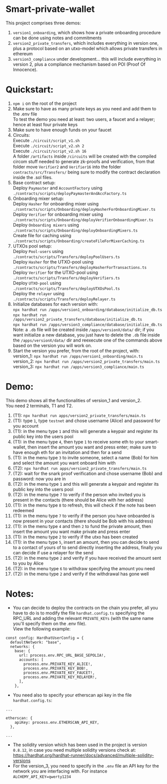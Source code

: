 # Smart-private-wallet
This project comprises three demos:
1) ```version1_onboarding```, which shows how a private onboarding procedure can be done using notes and commitments
2) ```version2_private_transfers```, which includes everything in version one, plus a protocol based on an utxo-model which allows private transfers in ethereum
3) ```version3_compliance``` under development... this will include everything in version 2, plus a compliance mechanism based on POI (Proof Of Innocence).

# Quickstart:
1) ```npm i``` on the root of the project
2) Make sure to have as many private keys as you need and add them to the .env file  
To test the demo you need at least: two users, a faucet and a relayer; hence at least four private keys
3) Make sure to have enough funds on your faucet
4) Circuits:  
Execute ```./circuit/script_v1.sh```  
Execute ```./circuit/script_v2.sh 2```  
Execute ```./circuit/script_v2.sh 16```  
A folder ```/artifacts``` inside ```/circuits``` will be created with the compiled circom stuff needed to generate zk-proofs and verification, from that folder move ```Verifier2``` and ```Verifier16``` into the folder ```contracts/src/Transfers/``` being sure to modify the contract declaration inside the .sol files.
5) Base contract setup:   
Deploy ```Paymaster``` and ```AccountFactory``` using ```./contracts/scripts/deployPaymasterAndAccFactory.ts```    
6) Onboarding mixer setup:   
Deploy ```Hasher``` for onboarding mixer using ```./contracts/scripts/Onboarding/deployHasherForOnboardingMixer.ts```  
Deploy ```Verifier``` for onboarding mixer using ```./contracts/scripts/Onboarding/deployVerifierOnboardingMixer.ts```  
Deploy ```Onboarding mixers``` using ```./contracts/scripts/Onboarding/deployOnboardingMixers.ts```  
Create file for caching using ```./contracts/scripts/Onboarding/createFileForMixerCaching.ts```
7) UTXOs pool setup:   
Deploy ```Pool-users``` using ```./contracts/scripts/Transfers/deployPoolUsers.ts```  
Deploy ```Hasher``` for the UTXO-pool using ```./contracts/scripts/Transfers/deployHasherForTransactions.ts```  
Deploy ```Verifier``` for the UTXO-pool using ```./contracts/scripts/Transfers/deployVerifiers.ts```  
Deploy ```UTXO-pool``` using ```./contracts/scripts/Transfers/deployUTXOsPool.ts```  
Deploy the ```relayer``` using  ```./contracts/scripts/Transfers/deployRelayer.ts```   
8) Initialize databases for each version with:   
```npx hardhat run /apps/version1_onboarding/database/initialize_db.ts```  
```npx hardhat run /apps/version2_private_transfers/database/initialize_db.ts```  
```npx hardhat run /apps/version3_compliance/database/initialize_db.ts```  
Note: a ```.db``` file will be created inside ```/apps/versionX/data/``` dir;  if you want initialize a new database, you just have to delete the ```.db``` file inside the ```/apps/versionX/data/``` dir and reexecute one of the commands above based on the version you will work on.
9) Start the version you prefer, from the root of the project, with:  
version_1: ```npx hardhat run /apps/version1_onboarding/main.ts```  
version_2: ```npx hardhat run /apps/version2_private_transfers/main.ts```  
version_3: ```npx hardhat run /apps/version3_compliance/main.ts```  

# Demo:
This demo shows all the functionalities of version_1 and version_2.    
You need 2 terminals, T1 and T2.
1) (T1): ```npx hardhat run apps/version2_private_transfers/main.ts```  
2) (T1): type ```1```, type ```testnet``` and chose username (Alice) and password for you account 
3) (T1): in the menu type ```1``` and this will generate a keypair and register its public key into the users pool
4) (T1): in the menu type ```4```, then type ```1``` to receive some eth to your smart-wallet, then insert the amount you want and press enter; make sure to have enough eth for an invitation and then for a send
5) (T1): in the menu type ```3``` to invite someone, select a name (Bob) for him and select the amount you want onboard him with  
6) (T2): ```npx hardhat run apps/version2_private_transfers/main.ts``` 
7) (T2): wait for the snark proof verification and chose username (Bob) and password: now you are in
8) (T2): in the menu type ```1``` and this will generate a keypair and register its public key into the users pool
9) (T2): in the menu type ```7``` to verify if the person who invited you is present in the contacts (there should be Alice with her address)
10) (T1): in the menu type ```8``` to refresh, this will check if the note has been redeemed
11) (T1): in the menu type ```7``` to verify if the person you have onboarded is now present in your contacts (there should be Bob with his address)
12) (T1): in the menu type ```4``` and then ```2``` to fund the private amount, then insert the amount you want make private and press enter
13) (T1): in the menu type ```2``` to verify if the utxo has been created
14) (T1): in the menu type ```5```, insert an amount, then you can decide to send to a contact of yours of to send directly inserting the address, finally you can decide if use a relayer for the send
15) (T2): in the menu type ```2``` and verify if you have received the amount sent to you by Alice
16) (T2): in the menu type ```6``` to withdraw specifying the amount you need
17) (T2): in the menu type ```2``` and verify if the withdrawal has gone well

# Notes:
- You can decide to deploy the contracts on the chain you prefer, all you have to do is to modify the file ```hardhat.config.ts``` specifying the RPC_URL and adding the relevant ```PRIVATE_KEYs``` (with the same name you'll specify them on the .env file).  
View the following example:  

```
const config: HardhatUserConfig = {
  defaultNetwork: "base",
  networks: {
    base: {
      url: process.env.RPC_URL_BASE_SEPOLIA!,
      accounts: [
        process.env.PRIVATE_KEY_ALICE!,
        process.env.PRIVATE_KEY_BOB!,
        process.env.PRIVATE_KEY_FAUCET!,
        process.env.PRIVATE_KEY_RELAYER!,
      ],
    },  
```
  
- You need also to specify your etherscan api key in the file ```hardhat.config.ts```:
```
...

etherscan: {
    apiKey: process.env.ETHERSCAN_API_KEY, 
  },

...
```
- The solidity version which has been used in the project is version ```0.8.12```, in case you need multiple solidity versions check at: https://hardhat.org/hardhat-runner/docs/advanced/multiple-solidity-versions
- For the version_3, you need to specify in the ```.env``` file an API key for the network you are interfacing with. For instance ```ALCHEMY_API_KEY=qwerty1234```